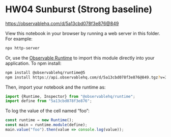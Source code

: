 # HW04 Sunburst (Strong baseline)

https://observablehq.com/d/5a13cbd078f3e876@849

View this notebook in your browser by running a web server in this folder. For
example:

~~~sh
npx http-server
~~~

Or, use the [Observable Runtime](https://github.com/observablehq/runtime) to
import this module directly into your application. To npm install:

~~~sh
npm install @observablehq/runtime@5
npm install https://api.observablehq.com/d/5a13cbd078f3e876@849.tgz?v=3
~~~

Then, import your notebook and the runtime as:

~~~js
import {Runtime, Inspector} from "@observablehq/runtime";
import define from "5a13cbd078f3e876";
~~~

To log the value of the cell named “foo”:

~~~js
const runtime = new Runtime();
const main = runtime.module(define);
main.value("foo").then(value => console.log(value));
~~~
